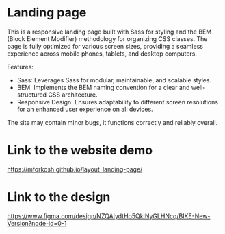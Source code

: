 # Landing page

This is a responsive landing page built with Sass for styling and the BEM (Block Element Modifier) methodology for organizing CSS classes. The page is fully optimized for various screen sizes, providing a seamless experience across mobile phones, tablets, and desktop computers.

Features:

* Sass: Leverages Sass for modular, maintainable, and scalable styles.
* BEM: Implements the BEM naming convention for a clear and well-structured CSS architecture.
* Responsive Design: Ensures adaptability to different screen resolutions for an enhanced user experience on all devices.

The site may contain minor bugs, it functions correctly and reliably overall.

# Link to the website demo

https://mforkosh.github.io/layout_landing-page/

# Link to the design

https://www.figma.com/design/NZQAIydtHo5QkINyGLHNcq/BIKE-New-Version?node-id=0-1
